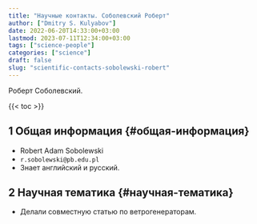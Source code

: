 ```yaml
---
title: "Научные контакты. Соболевский Роберт"
author: ["Dmitry S. Kulyabov"]
date: 2022-06-20T14:33:00+03:00
lastmod: 2023-07-11T12:34:00+03:00
tags: ["science-people"]
categories: ["science"]
draft: false
slug: "scientific-contacts-sobolewski-robert"
---
```


Роберт Соболевский.

<!--more-->

{{< toc >}}


## <span class="section-num">1</span> Общая информация {#общая-информация}

-   Robert Adam Sobolewski
-   `r.sobolewski@pb.edu.pl`
-   Знает английский и русский.


## <span class="section-num">2</span> Научная тематика {#научная-тематика}

-   Делали совместную статью по ветрогенераторам.
